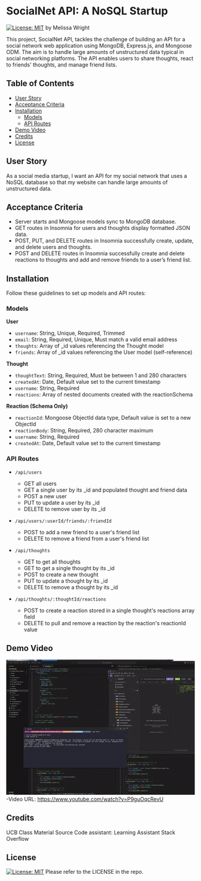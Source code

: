 # SocialNet API: A NoSQL Startup

[![License: MIT](https://img.shields.io/badge/License-MIT-yellow.svg)](https://opensource.org/licenses/MIT)
by Melissa Wright

This project, SocialNet API, tackles the challenge of building an API for a social network web application using MongoDB, Express.js, and Mongoose ODM. The aim is to handle large amounts of unstructured data typical in social networking platforms. The API enables users to share thoughts, react to friends' thoughts, and manage friend lists.

## Table of Contents

- [User Story](#user-story)
- [Acceptance Criteria](#acceptance-criteria)
- [Installation](#installation)
  - [Models](#models)
  - [API Routes](#api-routes)
- [Demo Video](#demo-video)
- [Credits](#credits)
- [License](#license)

## User Story

As a social media startup, I want an API for my social network that uses a NoSQL database so that my website can handle large amounts of unstructured data.

## Acceptance Criteria

- Server starts and Mongoose models sync to MongoDB database.
- GET routes in Insomnia for users and thoughts display formatted JSON data.
- POST, PUT, and DELETE routes in Insomnia successfully create, update, and delete users and thoughts.
- POST and DELETE routes in Insomnia successfully create and delete reactions to thoughts and add and remove friends to a user’s friend list.

## Installation

Follow these guidelines to set up models and API routes:

### Models

**User**

- `username`: String, Unique, Required, Trimmed
- `email`: String, Required, Unique, Must match a valid email address
- `thoughts`: Array of \_id values referencing the Thought model
- `friends`: Array of \_id values referencing the User model (self-reference)

**Thought**

- `thoughtText`: String, Required, Must be between 1 and 280 characters
- `createdAt`: Date, Default value set to the current timestamp
- `username`: String, Required
- `reactions`: Array of nested documents created with the reactionSchema

**Reaction (Schema Only)**

- `reactionId`: Mongoose ObjectId data type, Default value is set to a new ObjectId
- `reactionBody`: String, Required, 280 character maximum
- `username`: String, Required
- `createdAt`: Date, Default value set to the current timestamp

### API Routes

- `/api/users`

  - GET all users
  - GET a single user by its \_id and populated thought and friend data
  - POST a new user
  - PUT to update a user by its \_id
  - DELETE to remove user by its \_id

- `/api/users/:userId/friends/:friendId`

  - POST to add a new friend to a user's friend list
  - DELETE to remove a friend from a user's friend list

- `/api/thoughts`

  - GET to get all thoughts
  - GET to get a single thought by its \_id
  - POST to create a new thought
  - PUT to update a thought by its \_id
  - DELETE to remove a thought by its \_id

- `/api/thoughts/:thoughtId/reactions`
  - POST to create a reaction stored in a single thought's reactions array field
  - DELETE to pull and remove a reaction by the reaction's reactionId value

## Demo Video

[![Walkthrough](./assets/new-video-walk-through.gif)](./assets/new-video-walk-through.gif)
-Video URL: https://www.youtube.com/watch?v=P9guOqcRevU 

## Credits

UCB Class Material 
Source Code assistant:  Learning Assistant 
Stack Overflow 

## License

[![License: MIT](https://img.shields.io/badge/License-MIT-yellow.svg)](https://opensource.org/licenses/MIT)
Please refer to the LICENSE in the repo.
